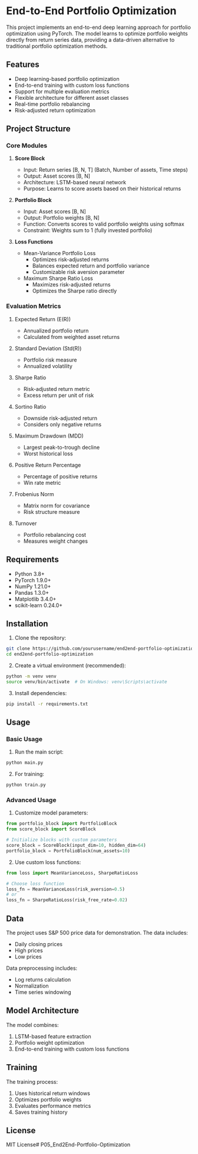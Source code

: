 # End-to-End Portfolio Optimization

This project implements an end-to-end deep learning approach for portfolio optimization using PyTorch. The model learns to optimize portfolio weights directly from return series data, providing a data-driven alternative to traditional portfolio optimization methods.

## Features

- Deep learning-based portfolio optimization
- End-to-end training with custom loss functions
- Support for multiple evaluation metrics
- Flexible architecture for different asset classes
- Real-time portfolio rebalancing
- Risk-adjusted return optimization

## Project Structure

### Core Modules

1. **Score Block**
   - Input: Return series [B, N, T] (Batch, Number of assets, Time steps)
   - Output: Asset scores [B, N]
   - Architecture: LSTM-based neural network
   - Purpose: Learns to score assets based on their historical returns

2. **Portfolio Block**
   - Input: Asset scores [B, N]
   - Output: Portfolio weights [B, N]
   - Function: Converts scores to valid portfolio weights using softmax
   - Constraint: Weights sum to 1 (fully invested portfolio)

3. **Loss Functions**
   - Mean-Variance Portfolio Loss
     - Optimizes risk-adjusted returns
     - Balances expected return and portfolio variance
     - Customizable risk aversion parameter
   - Maximum Sharpe Ratio Loss
     - Maximizes risk-adjusted returns
     - Optimizes the Sharpe ratio directly

### Evaluation Metrics

1. Expected Return (E(R))
   - Annualized portfolio return
   - Calculated from weighted asset returns

2. Standard Deviation (Std(R))
   - Portfolio risk measure
   - Annualized volatility

3. Sharpe Ratio
   - Risk-adjusted return metric
   - Excess return per unit of risk

4. Sortino Ratio
   - Downside risk-adjusted return
   - Considers only negative returns

5. Maximum Drawdown (MDD)
   - Largest peak-to-trough decline
   - Worst historical loss

6. Positive Return Percentage
   - Percentage of positive returns
   - Win rate metric

7. Frobenius Norm
   - Matrix norm for covariance
   - Risk structure measure

8. Turnover
   - Portfolio rebalancing cost
   - Measures weight changes

## Requirements

- Python 3.8+
- PyTorch 1.9.0+
- NumPy 1.21.0+
- Pandas 1.3.0+
- Matplotlib 3.4.0+
- scikit-learn 0.24.0+

## Installation

1. Clone the repository:
```bash
git clone https://github.com/yourusername/end2end-portfolio-optimization.git
cd end2end-portfolio-optimization
```

2. Create a virtual environment (recommended):
```bash
python -m venv venv
source venv/bin/activate  # On Windows: venv\Scripts\activate
```

3. Install dependencies:
```bash
pip install -r requirements.txt
```

## Usage

### Basic Usage

1. Run the main script:
```bash
python main.py
```

2. For training:
```bash
python train.py
```

### Advanced Usage

1. Customize model parameters:
```python
from portfolio_block import PortfolioBlock
from score_block import ScoreBlock

# Initialize blocks with custom parameters
score_block = ScoreBlock(input_dim=10, hidden_dim=64)
portfolio_block = PortfolioBlock(num_assets=10)
```

2. Use custom loss functions:
```python
from loss import MeanVarianceLoss, SharpeRatioLoss

# Choose loss function
loss_fn = MeanVarianceLoss(risk_aversion=0.5)
# or
loss_fn = SharpeRatioLoss(risk_free_rate=0.02)
```

## Data

The project uses S&P 500 price data for demonstration. The data includes:
- Daily closing prices
- High prices
- Low prices

Data preprocessing includes:
- Log returns calculation
- Normalization
- Time series windowing

## Model Architecture

The model combines:
1. LSTM-based feature extraction
2. Portfolio weight optimization
3. End-to-end training with custom loss functions

## Training

The training process:
1. Uses historical return windows
2. Optimizes portfolio weights
3. Evaluates performance metrics
4. Saves training history

## License

MIT License# P05_End2End-Portfolio-Optimization
